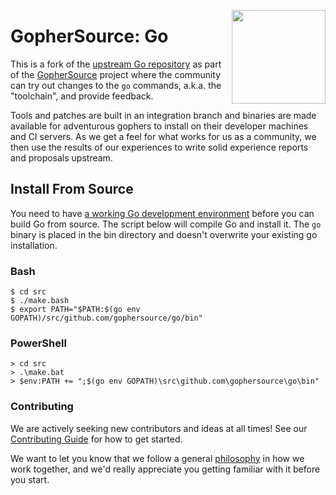 <img src="https://gophersource.com/img/go-balloons.png" width="150px"
align="right" />

# GopherSource: Go

This is a fork of the [upstream Go repository][go-git] as part of the
[GopherSource][gs] project where the community can try out changes to the 
`go` commands, a.k.a. the "toolchain", and provide feedback.

Tools and patches are built in an integration branch and binaries 
are made available for adventurous gophers to install on their
developer machines and CI servers. As we get a feel for what works
for us as a community, we then use the results of our experiences
to write solid experience reports and proposals upstream.

## Install From Source
You need to have [a working Go development environment][setup] before you can
build Go from source. The script below will compile Go and install it. The `go`
binary is placed in the bin directory and doesn't overwrite your existing go
installation.

### Bash
```
$ cd src
$ ./make.bash
$ export PATH="$PATH:$(go env GOPATH)/src/github.com/gophersource/go/bin"
```

### PowerShell
```
> cd src
> .\make.bat
> $env:PATH += ";$(go env GOPATH)\src\github.com\gophersource\go\bin"
```

### Contributing

We are actively seeking new contributors and ideas at all times! See our
[Contributing Guide][contributing] for how to get started.

We want to let you know that we follow a general [philosophy][philosophy] in how
we work together, and we'd really appreciate you getting familiar with it before
you start.

[gs]: https://gophersource.com
[go-git]: https://github.com/golang/go
[setup]: https://gophersource.com/setup
[contributing]: ./CONTRIBUTING.md
[philosophy]: ./doc/content/community/philosophy.md